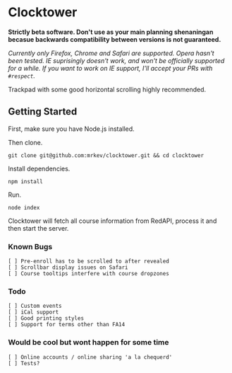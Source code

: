Clocktower
==========

**Strictly beta software. Don't use as your main planning shenaningan becasue backwards compatibility between versions is not guaranteed.** 

*Currently only Firefox, Chrome and Safari are supported. Opera hasn't been tested. IE suprisingly doesn't work, and won't be officially supported for a while. If you want to work on IE support, I'll accept your PRs with `#respect`.*

Trackpad with some good horizontal scrolling highly recommended.

## Getting Started

First, make sure you have Node.js installed. 

Then clone.

    git clone git@github.com:mrkev/clocktower.git && cd clocktower

Install dependencies.

    npm install

Run.

    node index

Clocktower will fetch all course information from RedAPI, process it and then start the server.

### Known Bugs

    [ ] Pre-enroll has to be scrolled to after revealed
    [ ] Scrollbar display issues on Safari
    [ ] Course tooltips interfere with course dropzones

### Todo

    [ ] Custom events
    [ ] iCal support
    [ ] Good printing styles
    [ ] Support for terms other than FA14

### Would be cool but wont happen for some time

    [ ] Online accounts / online sharing 'a la chequerd'
    [ ] Tests?